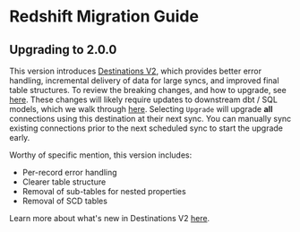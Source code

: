 # Redshift Migration Guide

## Upgrading to 2.0.0

This version introduces
[Destinations V2](/release_notes/upgrading_to_destinations_v2/#what-is-destinations-v2), which
provides better error handling, incremental delivery of data for large syncs, and improved final
table structures. To review the breaking changes, and how to upgrade, see
[here](/release_notes/upgrading_to_destinations_v2/#quick-start-to-upgrading). These changes will
likely require updates to downstream dbt / SQL models, which we walk through
[here](/release_notes/upgrading_to_destinations_v2/#updating-downstream-transformations). Selecting
`Upgrade` will upgrade **all** connections using this destination at their next sync. You can
manually sync existing connections prior to the next scheduled sync to start the upgrade early.

Worthy of specific mention, this version includes:

- Per-record error handling
- Clearer table structure
- Removal of sub-tables for nested properties
- Removal of SCD tables

Learn more about what's new in Destinations V2 [here](/using-airbyte/core-concepts/typing-deduping).
